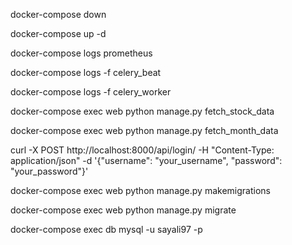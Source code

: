 docker-compose down

docker-compose up -d

docker-compose logs prometheus

docker-compose logs -f celery_beat

docker-compose logs -f celery_worker

docker-compose exec web python manage.py fetch_stock_data

docker-compose exec web python manage.py fetch_month_data

curl -X POST http://localhost:8000/api/login/ -H "Content-Type: application/json" -d '{"username": "your_username", "password": "your_password"}'

docker-compose exec web python manage.py makemigrations

docker-compose exec web python manage.py migrate

docker-compose exec db mysql -u sayali97 -p
